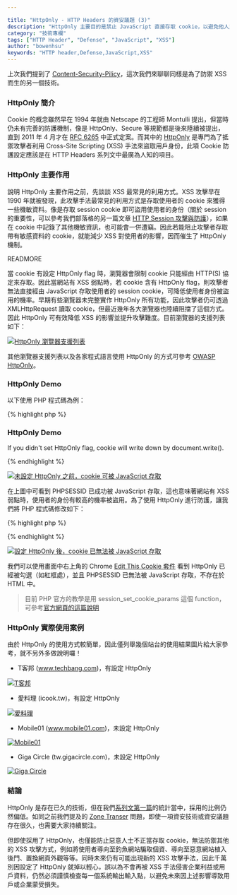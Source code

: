 ```yaml
---

title: "HttpOnly - HTTP Headers 的資安議題 (3)"
description: "HttpOnly 主要目的是禁止 JavaScript 直接存取 cookie，以避免他人盜用使用者的帳號。本文將介紹 HttpOnly 的使用方式、實際使用案例。"
category: "技術專欄"
tags: ["HTTP Header", "Defense", "JavaScript", "XSS"]
author: "bowenhsu"
keywords: "HTTP header,Defense,JavaScript,XSS"
---
```



上次我們提到了 [Content-Security-Pilicy](http://devco.re/blog/2014/04/08/security-issues-of-http-headers-2-content-security-policy/)，這次我們來聊聊同樣是為了防禦 XSS 而生的另一個技術。

### HttpOnly 簡介

Cookie 的概念雖然早在 1994 年就由 Netscape 的工程師 Montulli 提出，但當時仍未有完善的防護機制，像是 HttpOnly、Secure 等規範都是後來陸續被提出，直到 2011 年 4 月才在 [RFC 6265](http://tools.ietf.org/html/rfc6265) 中正式定案。而其中的 [HttpOnly](https://www.owasp.org/index.php/HttpOnly) 是專門為了抵禦攻擊者利用 Cross-Site Scripting (XSS) 手法來盜取用戶身份，此項 Cookie 防護設定應該是在 HTTP Headers 系列文中最廣為人知的項目。

### HttpOnly 主要作用

說明 HttpOnly 主要作用之前，先談談 XSS 最常見的利用方式。XSS 攻擊早在 1990 年就被發現，此攻擊手法最常見的利用方式是存取使用者的 cookie 來獲得一些機敏資料。像是存取 session cookie 即可盜用使用者的身份（關於 session 的重要性，可以參考我們部落格的另一篇文章 [HTTP Session 攻擊與防護](http://devco.re/blog/2014/06/03/http-session-protection/)），如果在 cookie 中記錄了其他機敏資訊，也可能會一併遭竊。因此若能阻止攻擊者存取帶有敏感資料的 cookie，就能減少 XSS 對使用者的影響，因而催生了 HttpOnly 機制。

READMORE

當 cookie 有設定 HttpOnly flag 時，瀏覽器會限制 cookie 只能經由 HTTP(S) 協定來存取。因此當網站有 XSS 弱點時，若 cookie 含有 HttpOnly flag，則攻擊者無法直接經由 JavaScript 存取使用者的 session cookie，可降低使用者身份被盜用的機率。早期有些瀏覽器未完整實作 HttpOnly 所有功能，因此攻擊者仍可透過 XMLHttpRequest 讀取 cookie，但最近幾年各大瀏覽器也陸續阻擋了這個方式。因此 HttpOnly 可有效降低 XSS 的影響並提升攻擊難度。目前瀏覽器的支援列表如下：

[![HttpOnly 瀏覽器支援列表](https://lh3.googleusercontent.com/-ryadJ4jta9o/UyGPRxYv-CI/AAAAAAAAAOA/ch-pNUJQcAs/w531-h122-no/httponly-browser-support-list.png "HttpOnly 瀏覽器支援列表")](https://lh3.googleusercontent.com/-ryadJ4jta9o/UyGPRxYv-CI/AAAAAAAAAOA/ch-pNUJQcAs/w531-h122-no/httponly-browser-support-list.png)

其他瀏覽器支援列表以及各家程式語言使用 HttpOnly 的方式可參考 [OWASP HttpOnly](https://www.owasp.org/index.php/HttpOnly)。

### HttpOnly Demo

以下使用 PHP 程式碼為例：

{% highlight php %}
<?php
session_start();
?>

<html>
    <head>
        <title>HttpOnly Demo</title>
    </head>
    <body>
        <h3>HttpOnly Demo</h3>
        <p>If you didn't set HttpOnly flag, cookie will write down by document.write().</p>
        <script>
            document.write(document.cookie);
        </script>
    </body>
</html>
{% endhighlight %}

[![未設定 HttpOnly 之前，cookie 可被 JavaScript 存取](https://lh5.googleusercontent.com/-nH-7Pn8flY8/U5bZqr_TQQI/AAAAAAAAAcA/NX1xS-C0-Bc/w1138-h687-no/httponly-unset.png "未設定 HttpOnly 之前，cookie 可被 JavaScript 存取")](https://lh5.googleusercontent.com/-nH-7Pn8flY8/U5bZqr_TQQI/AAAAAAAAAcA/NX1xS-C0-Bc/w1138-h687-no/httponly-unset.png)

在上圖中可看到 PHPSESSID 已成功被 JavaScript 存取，這也意味著網站有 XSS 弱點時，使用者的身份有較高的機率被盜用。為了使用 HttpOnly 進行防護，讓我們將 PHP 程式碼修改如下：

{% highlight php %}
<?php
ini_set("session.cookie_httponly", 1);
session_start();
?>
{% endhighlight %}

[![設定 HttpOnly 後，cookie 已無法被 JavaScript 存取](https://lh5.googleusercontent.com/-xIuTi9W726o/U5bZqbseCGI/AAAAAAAAAb8/byQawQzceR4/w1138-h687-no/httponly-set.png "設定 HttpOnly 後，cookie 已無法被 JavaScript 存取")](https://lh5.googleusercontent.com/-xIuTi9W726o/U5bZqbseCGI/AAAAAAAAAb8/byQawQzceR4/w1138-h687-no/httponly-set.png)

我們可以使用畫面中右上角的 Chrome [Edit This Cookie 套件](https://chrome.google.com/webstore/detail/edit-this-cookie/fngmhnnpilhplaeedifhccceomclgfbg) 看到 HttpOnly 已經被勾選（如紅框處），並且 PHPSESSID 已無法被 JavaScript 存取，不存在於 HTML 中。

> 目前 PHP 官方的教學是用 session_set_cookie_params 這個 function，可參考[官方網頁的這篇說明](http://www.php.net/manual/en/function.session-set-cookie-params.php)

### HttpOnly 實際使用案例

由於 HttpOnly 的使用方式較簡單，因此僅列舉幾個站台的使用結果圖片給大家參考，就不另外多做說明囉！

* T客邦 (www.techbang.com)，有設定 HttpOnly

[![T客邦](https://lh3.googleusercontent.com/-s1rI18BhecY/U5bZpKzCjNI/AAAAAAAAAbw/EuIjX4R9AW8/w1138-h882-no/httponly-example-1.png "T客邦")](https://lh3.googleusercontent.com/-s1rI18BhecY/U5bZpKzCjNI/AAAAAAAAAbw/EuIjX4R9AW8/w1138-h882-no/httponly-example-1.png)

* 愛料理 (icook.tw)，有設定 HttpOnly

[![愛料理](https://lh4.googleusercontent.com/-S3uBr-D6xQ8/U5bZpT5WM0I/AAAAAAAAAbs/IQnqvUy7jJw/w1138-h882-no/httponly-example-2.png "愛料理")](https://lh4.googleusercontent.com/-S3uBr-D6xQ8/U5bZpT5WM0I/AAAAAAAAAbs/IQnqvUy7jJw/w1138-h882-no/httponly-example-2.png)

* Mobile01 (www.mobile01.com)，未設定 HttpOnly

[![Mobile01](https://lh6.googleusercontent.com/-1mN1msqkvwg/U5bZpWDOj9I/AAAAAAAAAbo/6g4rHi0q_uk/w1138-h882-no/httponly-example-3.png "Mobile01")](https://lh6.googleusercontent.com/-1mN1msqkvwg/U5bZpWDOj9I/AAAAAAAAAbo/6g4rHi0q_uk/w1138-h882-no/httponly-example-3.png)

* Giga Circle (tw.gigacircle.com)，未設定 HttpOnly

[![Giga Circle](https://lh5.googleusercontent.com/-xX9qAnudjV8/U5bZqCN2FLI/AAAAAAAAAb4/srsZFwPfeRc/w1138-h882-no/httponly-example-4.png "Giga Circle")](https://lh5.googleusercontent.com/-xX9qAnudjV8/U5bZqCN2FLI/AAAAAAAAAb4/srsZFwPfeRc/w1138-h882-no/httponly-example-4.png)

### 結論

HttpOnly 是存在已久的技術，但在我們[系列文第一篇](http://devco.re/blog/2014/03/10/security-issues-of-http-headers-1/)的統計當中，採用的比例仍然偏低。如同之前我們提及的 [Zone Transer](http://devco.re/blog/2014/05/05/zone-transfer-CVE-1999-0532-an-old-dns-security-issue/) 問題，即使一項資安技術或資安議題存在很久，也需要大家持續關注。

但即使採用了 HttpOnly，也僅能防止惡意人士不正當存取 cookie，無法防禦其他的 XSS 攻擊方式，例如將使用者導向至釣魚網站騙取個資、導向至惡意網站植入後門、置換網頁外觀等等。同時未來仍有可能出現新的 XSS 攻擊手法，因此千萬別因設定了 HttpOnly 就掉以輕心，誤以為不會再被 XSS 手法侵害企業利益或用戶資料，仍然必須謹慎檢查每一個系統輸出輸入點，以避免未來因上述影響導致用戶或企業蒙受損失。